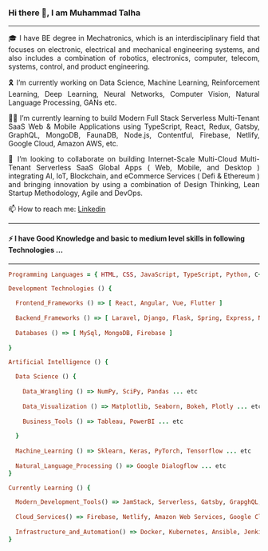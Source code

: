 ### Hi there 👋, I am Muhammad Talha

<hr/>

<p style="text-align: justify"> 🎓 I have BE degree in Mechatronics, which is an interdisciplinary field that focuses on  electronic, electrical and mechanical engineering systems, and also includes a combination of robotics, electronics, computer, telecom, systems, control, and product engineering.<p/>

<p style="text-align: justify"> 🎗️ I’m currently working on Data Science, Machine Learning, Reinforcement Learning, Deep Learning, Neural Networks, Computer Vision, Natural Language Processing, GANs etc. <p/>

<p style="text-align: justify"> 👨‍💻 I’m currently learning to build Modern Full Stack Serverless Multi-Tenant SaaS Web & Mobile Applications using TypeScript, React, Redux, Gatsby, GraphQL, MongoDB, FaunaDB, Node.js, Contentful, Firebase, Netlify, Google Cloud, Amazon AWS, etc. <p/>

<p style="text-align: justify"> 🤝 I’m looking to collaborate on building Internet-Scale Multi-Cloud Multi-Tenant Serverless SaaS Global Apps ( Web, Mobile, and Desktop ) integrating AI, IoT, Blockchain, and eCommerce Services ( Defi & Ethereum ) and bringing innovation by using a combination of Design Thinking, Lean Startup Methodology, Agile and DevOps. <p/>

<p> 📫 How to reach me: <a href="https://www.linkedin.com/in/muhammad-talha-8418a81bb/">Linkedin<a/> <p/>

<hr/>

#### ⚡ I have Good Knowledge and basic to medium level skills in following Technologies ...

<hr/>

```ruby
Programming Languages = { HTML, CSS, JavaScript, TypeScript, Python, C++, Java, C#, PHP, Dart, Rust }
```

```ruby
Development Technologies () {

  Frontend_Frameworks () => [ React, Angular, Vue, Flutter ]
  
  Backend_Frameworks () => [ Laravel, Django, Flask, Spring, Express, Node, Deno ]
  
  Databases () => [ MySql, MongoDB, Firebase ]
  
}
```

```ruby
Artificial Intelligence () {

  Data Science () {
  
    Data_Wrangling () => NumPy, SciPy, Pandas ... etc
    
    Data_Visualization () => Matplotlib, Seaborn, Bokeh, Plotly ... etc
    
    Business_Tools () => Tableau, PowerBI ... etc
    
  }
  
  Machine_Learning () => Sklearn, Keras, PyTorch, Tensorflow ... etc
  
  Natural_Language_Processing () => Google Dialogflow ... etc
}
```

```ruby
Currently Learning () {

  Modern_Development_Tools() => JamStack, Serverless, Gatsby, GrapghQL, Apollo, Contentful, Storybook ... etc
  
  Cloud_Services() => Firebase, Netlify, Amazon Web Services, Google Cloud Platform ... etc
  
  Infrastructure_and_Automation() => Docker, Kubernetes, Ansible, Jenkins, Terraform ... etc
}
```

